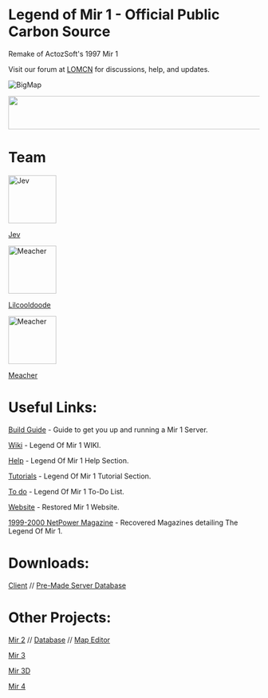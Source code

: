 # Legend of Mir 1 - Official Public Carbon Source

Remake of ActozSoft's 1997 Mir 1

Visit our forum at [LOMCN](https://www.lomcn.net/forum/forums/mir1/) for discussions, help, and updates.

![BigMap](https://github.com/user-attachments/assets/05efef34-a316-4b8e-bd96-ccbd34ec2927)
<p align="center">
  <img width="800" height="67" src="https://www.mirfiles.com/resources/mir2/users/Jev/Mir1/Wiki/Mir1Banner.gif">
</p>

# Team
<img src="https://c.tenor.com/7_KRHOBcSnEAAAAC/tenor.gif" alt="Jev" width="96" height="96">

[Jev](https://www.lomcn.net/forum/members/jev.29880/)

<img src="https://www.lomcn.net/forum/data/avatars/l/0/940.jpg" alt="Meacher" width="96" height="96">

[Lilcooldoode](https://www.lomcn.net/forum/members/lilcooldoode.940/)

<img src="https://media0.giphy.com/media/aqFRBqGjnznd6/200w.gif?cid=6c09b952wuk8b08io9qjladlzo7ru8dtnbyt82ll1m3pzaxd&ep=v1_gifs_search&rid=200w.gif&ct=g" alt="Meacher" width="96" height="96">

[Meacher](https://www.lomcn.net/forum/members/meacher.3993/)

# Useful Links:

[Build Guide](https://www.lomcn.net/forum/threads/carbon-source-files-downloads-build-guide.111603/) - Guide to get you up and running a Mir 1 Server.

[Wiki](https://www.lomcn.net/wiki/index.php/Carbon) - Legend Of Mir 1 WIKI.

[Help](https://www.lomcn.net/forum/forums/carbon-help.842/) - Legend Of Mir 1 Help Section.

[Tutorials](https://www.lomcn.net/forum/forums/carbon-tutorials.839/) - Legend Of Mir 1 Tutorial Section.

[To do](https://www.lomcn.net/forum/threads/mir-1-to-do-list.112140/) - Legend Of Mir 1 To-Do List.

[Website](https://thelegendofmir.uk/mir1/) - Restored Mir 1 Website.

[1999-2000 NetPower Magazine](https://thelegendofmir.uk/mir1/mag) - Recovered Magazines detailing The Legend Of Mir 1.

# Downloads:

[Client](https://github.com/JevLOMCN/mir1/releases) // [Pre-Made Server Database](https://github.com/Suprcode/Carbon.Database)

# Other Projects:

[Mir 2](https://github.com/Suprcode/Crystal) // [Database](https://github.com/Suprcode/Crystal.Database) // [Map Editor](https://github.com/Suprcode/Crystal.MapEditor)

[Mir 3](https://github.com/Suprcode/Zircon)

[Mir 3D](https://github.com/JevLOMCN/Legend-Eternal-Mir3D)

[Mir 4](https://github.com/JevLOMCN/mir4)

